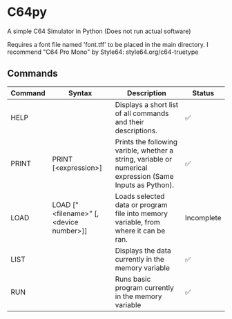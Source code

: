 # C64py
A simple C64 Simulator in Python (Does not run actual software)

Requires a font file named 'font.tff' to be placed in the main directory.
I recommend "C64 Pro Mono" by Style64: style64.org/c64-truetype


## Commands
| Command | Syntax | Description | Status |
| --- | --- | --- | --- |
| HELP | | Displays a short list of all commands and their descriptions. | :white_check_mark: |
| PRINT | PRINT [\<expression>] | Prints the following varible, whether a string, variable or numerical expression (Same Inputs as Python). | :white_check_mark: |
| LOAD | LOAD ["\<filename>" [,\<device number>]] | Loads selected data or program file into memory variable, from where it can be ran. | Incomplete |
| LIST | | Displays the data currently in the memory variable | :white_check_mark: |
| RUN | | Runs basic program currently in the memory variable | :white_check_mark: |